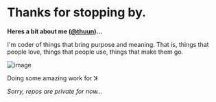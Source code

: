 # Thanks for stopping by.

**Heres a bit about me ([@thuun](https://github.com/thuun))...**

I'm coder of things that bring purpose and meaning.
That is, things that people love, things that people use, things that make them go.

![image](https://github.com/thuun/thuun/assets/146863849/db6ad401-6e77-47c7-9330-604d15b109d9)

Doing some amazing work for ꓘ

*Sorry, repos are private for now...*
